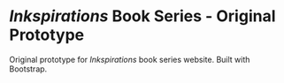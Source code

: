 # _Inkspirations_ Book Series - Original Prototype
Original prototype for _Inkspirations_ book series website. Built with Bootstrap.
